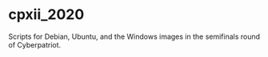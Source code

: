 # cpxii_2020
Scripts for Debian, Ubuntu, and the Windows images in the semifinals round of Cyberpatriot.
